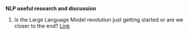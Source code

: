 **NLP useful research and discussion**

1. Is the Large Language Model revolution just getting started or are we closer to the end? [Link](https://www.linkedin.com/pulse/large-language-model-revolution-just-getting-started-we-johnston-oluxe/)
